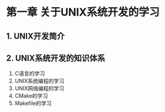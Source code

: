 ﻿# 第一章 关于UNIX系统开发的学习

## 1. UNIX开发简介

## 2. UNIX系统开发的知识体系

1. C语言的学习
3. UNIX系统编程的学习
4. UNIX网络编程的学习
5. CMake的学习
6. Makefile的学习